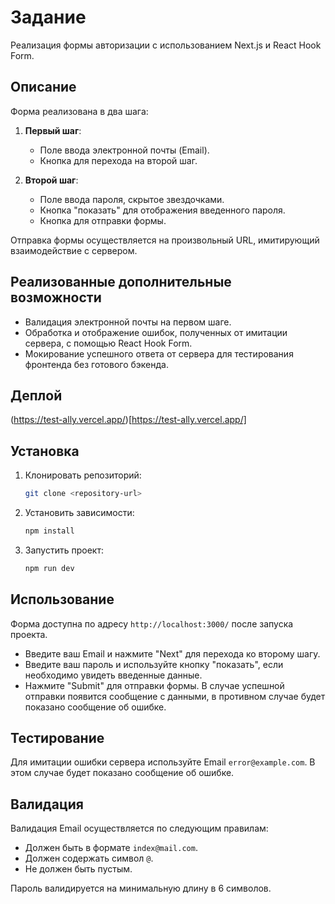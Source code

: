 # Задание

Реализация формы авторизации с использованием Next.js и React Hook Form.

## Описание

Форма реализована в два шага:

1. **Первый шаг**:

   - Поле ввода электронной почты (Email).
   - Кнопка для перехода на второй шаг.

2. **Второй шаг**:
   - Поле ввода пароля, скрытое звездочками.
   - Кнопка "показать" для отображения введенного пароля.
   - Кнопка для отправки формы.

Отправка формы осуществляется на произвольный URL, имитирующий взаимодействие с сервером.

## Реализованные дополнительные возможности

- Валидация электронной почты на первом шаге.
- Обработка и отображение ошибок, полученных от имитации сервера, с помощью React Hook Form.
- Мокирование успешного ответа от сервера для тестирования фронтенда без готового бэкенда.

## Деплой

(https://test-ally.vercel.app/)[https://test-ally.vercel.app/]

## Установка

1. Клонировать репозиторий:

   ```bash
   git clone <repository-url>
   ```

2. Установить зависимости:

   ```bash
   npm install
   ```

3. Запустить проект:

   ```bash
   npm run dev
   ```

## Использование

Форма доступна по адресу `http://localhost:3000/` после запуска проекта.

- Введите ваш Email и нажмите "Next" для перехода ко второму шагу.
- Введите ваш пароль и используйте кнопку "показать", если необходимо увидеть введенные данные.
- Нажмите "Submit" для отправки формы. В случае успешной отправки появится сообщение с данными, в противном случае будет показано сообщение об ошибке.

## Тестирование

Для имитации ошибки сервера используйте Email `error@example.com`. В этом случае будет показано сообщение об ошибке.

## Валидация

Валидация Email осуществляется по следующим правилам:

- Должен быть в формате `index@mail.com`.
- Должен содержать символ `@`.
- Не должен быть пустым.

Пароль валидируется на минимальную длину в 6 символов.
